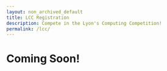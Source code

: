 ```yaml
---
layout: non_archived_default
title: LCC Registration
description: Compete in the Lyon's Computing Competition!
permalink: /lcc/
---
```

# Coming Soon!